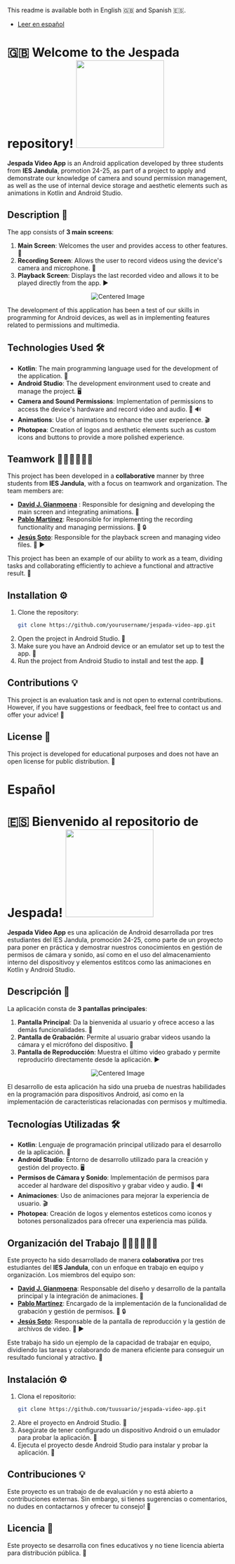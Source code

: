 This readme is available both in English 🇬🇧 and Spanish 🇪🇸.
- [Leer en español](#español)

<p><h1> 🇬🇧 Welcome to the Jespada repository!    <img width="200" src="https://github.com/user-attachments/assets/00b61172-63b8-401e-83ba-c4f13e0b5718"></h1></p>
   
   
**Jespada Video App** is an Android application developed by three students from **IES Jandula**, promotion 24-25, as part of a project to apply and demonstrate our knowledge of camera and sound permission management, as well as the use of internal device storage and aesthetic elements such as animations in Kotlin and Android Studio.

## Description 📝

The app consists of **3 main screens**:

1. **Main Screen**: Welcomes the user and provides access to other features. 👋
2. **Recording Screen**: Allows the user to record videos using the device's camera and microphone. 🎥
3. **Playback Screen**: Displays the last recorded video and allows it to be played directly from the app. ▶️

<p align="center">
  <img src="https://github.com/user-attachments/assets/6dd73263-1b51-4bb2-bd57-a95cb44d2d99" alt="Centered Image">
</p>

The development of this application has been a test of our skills in programming for Android devices, as well as in implementing features related to permissions and multimedia.

## Technologies Used 🛠️

- **Kotlin**: The main programming language used for the development of the application. 📝
- **Android Studio**: The development environment used to create and manage the project. 🖥️
- **Camera and Sound Permissions**: Implementation of permissions to access the device's hardware and record video and audio. 📸   🔊
- **Animations**: Use of animations to enhance the user experience. 🎬
- **Photopea**: Creation of logos and aesthetic elements such as custom icons and buttons to provide a more polished experience.

## Teamwork 👨‍💻👨‍💻👨‍💻

This project has been developed in a **collaborative** manner by three students from **IES Jandula**, with a focus on teamwork and organization. The team members are:

- [**David J. Gianmoena**](https://github.com/JasonDGian) : Responsible for designing and developing the main screen and integrating animations. 🎨
- [**Pablo Martínez**](https://github.com/PabloDev09): Responsible for implementing the recording functionality and managing permissions. 🎥  🔒
- [**Jesús Soto**](https://github.com/Gato30Gatillo): Responsible for the playback screen and managing video files. 📁  ▶️

This project has been an example of our ability to work as a team, dividing tasks and collaborating efficiently to achieve a functional and attractive result. 🤝

## Installation ⚙️

1. Clone the repository:
    ```bash
    git clone https://github.com/yourusername/jespada-video-app.git
    ```
2. Open the project in Android Studio. 📂
3. Make sure you have an Android device or an emulator set up to test the app. 📱
4. Run the project from Android Studio to install and test the app. 🚀

## Contributions 💡

This project is an evaluation task and is not open to external contributions. However, if you have suggestions or feedback, feel free to contact us and offer your advice! 📩

## License 📜

This project is developed for educational purposes and does not have an open license for public distribution. 🚫


# Español
<p><h1> 🇪🇸 Bienvenido al repositorio de Jespada!    <img width="200" src="https://github.com/user-attachments/assets/00b61172-63b8-401e-83ba-c4f13e0b5718"></h1></p>
   
   
**Jespada Video App** es una aplicación de Android desarrollada por tres estudiantes del IES Jandula, promoción 24-25, como parte de un proyecto para poner en práctica y demostrar nuestros conocimientos en gestión de permisos de cámara y sonido, así como en el uso del almacenamiento interno del dispositivoy y elementos estitcos como las animaciones en Kotlin y Android Studio.


## Descripción 📝

La aplicación consta de **3 pantallas principales**:

1. **Pantalla Principal**: Da la bienvenida al usuario y ofrece acceso a las demás funcionalidades. 👋
2. **Pantalla de Grabación**: Permite al usuario grabar videos usando la cámara y el micrófono del dispositivo. 🎥
3. **Pantalla de Reproducción**: Muestra el último video grabado y permite reproducirlo directamente desde la aplicación. ▶️
   
<p align="center">
  <img src="https://github.com/user-attachments/assets/6dd73263-1b51-4bb2-bd57-a95cb44d2d99" alt="Centered Image">
</p>
   
El desarrollo de esta aplicación ha sido una prueba de nuestras habilidades en la programación para dispositivos Android, así como en la implementación de características relacionadas con permisos y multimedia.

## Tecnologías Utilizadas 🛠️

- **Kotlin**: Lenguaje de programación principal utilizado para el desarrollo de la aplicación. 📝
- **Android Studio**: Entorno de desarrollo utilizado para la creación y gestión del proyecto. 🖥️
- **Permisos de Cámara y Sonido**: Implementación de permisos para acceder al hardware del dispositivo y grabar video y audio. 📸   🔊
- **Animaciones**: Uso de animaciones para mejorar la experiencia de usuario. 🎬
- **Photopea**: Creación de logos y elementos esteticos como iconos y botones personalizados para ofrecer una experiencia mas púlida.

## Organización del Trabajo 👨‍💻👨‍💻👨‍💻

Este proyecto ha sido desarrollado de manera **colaborativa** por tres estudiantes del **IES Jandula**, con un enfoque en trabajo en equipo y organización. Los miembros del equipo son:

- [**David J. Gianmoena**](https://github.com/JasonDGian): Responsable del diseño y desarrollo de la pantalla principal y la integración de animaciones. 🎨
- [**Pablo Martínez**](https://github.com/PabloDev09): Encargado de la implementación de la funcionalidad de grabación y gestión de permisos. 🎥  🔒
- [**Jesús Soto**](https://github.com/Gato30Gatillo): Responsable de la pantalla de reproducción y la gestión de archivos de video. 📁  ▶️
    
Este trabajo ha sido un ejemplo de la capacidad de trabajar en equipo, dividiendo las tareas y colaborando de manera eficiente para conseguir un resultado funcional y atractivo. 🤝

## Instalación ⚙️


1. Clona el repositorio:
    ```bash
    git clone https://github.com/tuusuario/jespada-video-app.git
    ```
2. Abre el proyecto en Android Studio. 📂
3. Asegúrate de tener configurado un dispositivo Android o un emulador para probar la aplicación. 📱
4. Ejecuta el proyecto desde Android Studio para instalar y probar la aplicación. 🚀

## Contribuciones 💡

Este proyecto es un trabajo de de evaluación y no está abierto a contribuciones externas. Sin embargo, si tienes sugerencias o comentarios, no dudes en contactarnos y ofrecer tu consejo! 📩

## Licencia 📜

Este proyecto se desarrolla con fines educativos y no tiene licencia abierta para distribución pública. 🚫
